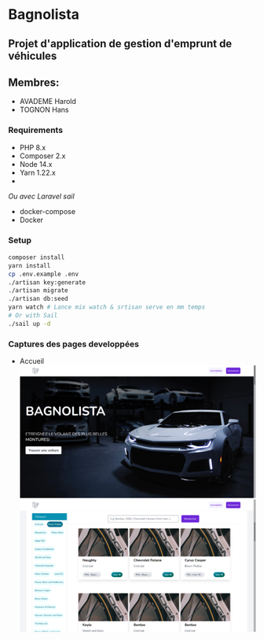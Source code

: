# Bagnolista

## Projet d'application de gestion d'emprunt de véhicules

## Membres:
- AVADEME Harold
- TOGNON Hans

### Requirements
- PHP 8.x
- Composer 2.x
- Node 14.x
- Yarn 1.22.x
- 
*Ou avec Laravel sail*
- docker-compose 
- Docker 

### Setup
```bash
composer install
yarn install
cp .env.example .env
./artisan key:generate
./artisan migrate
./artisan db:seed
yarn watch # Lance mix watch & srtisan serve en mm temps
# Or with Sail
./sail up -d
```

### Captures des pages developpées
- Accueil
![Home Capture 1](captures/home-1.png)
![Home Capture 2](captures/home-2.png)
